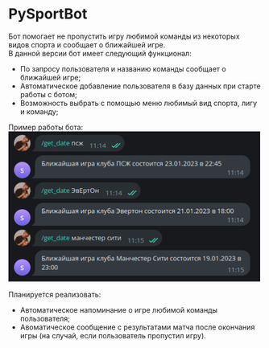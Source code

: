 # PySportBot

Бот помогает не пропустить игру любимой команды из некоторых видов спорта и сообщает о ближайшей игре. \
В данной версии бот имеет следующий функционал:
* По запросу пользователя и названию команды сообщает о ближайшей игре;
* Автоматическое добавление пользователя в базу данных при старте работы с ботом;
* Возможность выбрать с помощью меню любимый вид спорта, лигу и команду;

Пример работы бота: \
<img src="/images/example.png" alt="example_bot" width="500"/>

Планируется реализовать:
* Автоматическое напоминание о игре любимой команды пользователя;
* Авоматическое сообщение с результатами матча после окончания игры (на случай, если пользователь пропустил игру).
